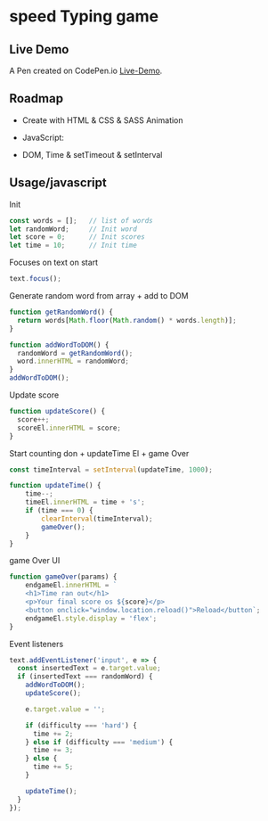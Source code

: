 
# speed Typing game
## Live Demo
A Pen created on CodePen.io [Live-Demo](https://codepen.io/sajjad-10/pen/OJzYmdV?editors=1010).

## Roadmap

- Create with HTML & CSS & SASS Animation

- JavaScript:

-  DOM, Time & setTimeout & setInterval

## Usage/javascript

Init
```javascript
const words = [];   // list of words 
let randomWord;     // Init word 
let score = 0;      // Init scores
let time = 10;      // Init time
```

Focuses on text on start
```javascript
text.focus();
```

Generate random word from array + add to DOM
```javascript
function getRandomWord() {
  return words[Math.floor(Math.random() * words.length)];
}

function addWordToDOM() {
  randomWord = getRandomWord();
  word.innerHTML = randomWord;
}
addWordToDOM();
```

Update score
```javascript
function updateScore() {
  score++;
  scoreEl.innerHTML = score;
}
```
Start counting don + updateTime El + game Over
```javascript
const timeInterval = setInterval(updateTime, 1000);

function updateTime() {
    time--;
    timeEl.innerHTML = time + 's';
    if (time === 0) {
        clearInterval(timeInterval);
        gameOver();
    }
}
```
game Over UI
```javascript
function gameOver(params) {
    endgameEl.innerHTML = `
    <h1>Time ran out</h1>
    <p>Your final score os ${score}</p>
    <button onclick="window.location.reload()">Reload</button`;
    endgameEl.style.display = 'flex';
}
```

Event listeners
```javascript
text.addEventListener('input', e => {
  const insertedText = e.target.value;
  if (insertedText === randomWord) {
    addWordToDOM();
    updateScore();

    e.target.value = '';

    if (difficulty === 'hard') {
      time += 2;
    } else if (difficulty === 'medium') {
      time += 3;
    } else {
      time += 5;
    }

    updateTime();
  }
});
```
